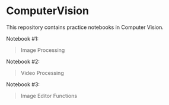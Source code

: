 # ComputerVision
This repository contains practice notebooks in Computer Vision.

Notebook #1:

  > Image Processing

Notebook #2:

  > Video Processing

Notebook #3:

  > Image Editor Functions
